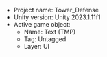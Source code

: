 <!-- UNITY CODE ASSIST INSTRUCTIONS START -->
- Project name: Tower_Defense
- Unity version: Unity 2023.1.11f1
- Active game object:
  - Name: Text (TMP)
  - Tag: Untagged
  - Layer: UI
<!-- UNITY CODE ASSIST INSTRUCTIONS END -->